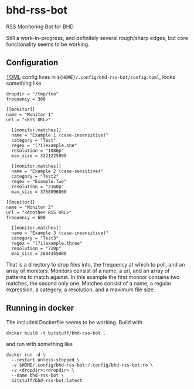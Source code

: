 # bhd-rss-bot
RSS Monitoring Bot for BHD

Still a work-in-progress, and definitely several rough/sharp edges,
but core functionality seems to be working.

## Configuration

[TOML](https://toml.io/en/) config lives in
`${HOME}/.config/bhd-rss-bot/config.toml`,
looks something like

```
dropdir = "/tmp/foo"
frequency = 300

[[monitor]]
name = "Monitor 1"
url = "<RSS URL>"

  [[monitor.matches]]
  name = "Example 1 (case-insensitive)"
  category = "Test"
  regex = "(?i)example.one"
  resolution = "1080p"
  max_size = 3221225000
  
  [[monitor.matches]]
  name = "Example 2 (case-sensitive)"
  category = "Test2"
  regex = "Example.Two"
  resolution = "2160p"
  max_size = 3758096000

[[monitor]]
name = "Monitor 2"
url = "<Another RSS URL>"
frequency = 600

  [[monitor.matches]]
  name = "Example 3 (case-insensitive)"
  category = "Test3"
  regex = "(?i)example.three"
  resolution = "720p"
  max_size = 2684355000
```

That is a directory to drop files into, the frequency at which to
poll, and an array of monitors.
Monitors consist of a name, a url, 
and an array of patterns to match against.
In this example the first monitor contains two matches, the
second only one.  Matches consist of a name, a
regular expression, a category, a resolution, and
a maximum file size.  

## Running in docker

The included Dockerfile seems to be working.  Build with

```
docker build -t bitstuff/bhd-rss-bot .
```

and run with something like

```
docker run -d \
  --restart unless-stopped \
  -v $HOME/.config/bhd-rss-bot:/.config/bhd-rss-bot:ro \
  -v <dropdir>:<dropdir> \
  --name bhd-rss-bot \
  bitstuff/bhd-rss-bot:latest

```

